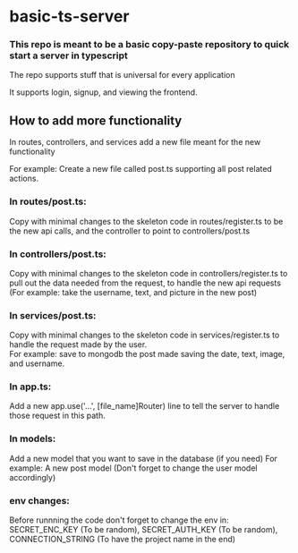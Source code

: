 # basic-ts-server

### This repo is meant to be a basic copy-paste repository to quick start a server in typescript

The repo supports stuff that is universal for every application

It supports login, signup, and viewing the frontend.

## How to add more functionality

In routes, controllers, and services add a new file meant for the new functionality

For example: Create a new file called post.ts supporting all post related actions.

### In routes/post.ts:

Copy with minimal changes to the skeleton code in routes/register.ts to be the new api calls,
and the controller to point to controllers/post.ts

### In controllers/post.ts:

Copy with minimal changes to the skeleton code in controllers/register.ts to pull out the data needed from the request,
to handle the new api requests (For example: take the username, text, and picture in the new post)

### In services/post.ts:

Copy with minimal changes to the skeleton code in services/register.ts to handle the request made by the user. <br/>
For example: save to mongodb the post made saving the date, text, image, and username.

### In app.ts:

Add a new app.use('...', [file_name]Router) line to tell the server to handle those request in this path.

### In models:

Add a new model that you want to save in the database (if you need)
For example: A new post model (Don't forget to change the user model accordingly)

### env changes:

Before runnning the code don't forget to change the env in: SECRET_ENC_KEY (To be random), SECRET_AUTH_KEY (To be random), CONNECTION_STRING (To have the project name in the end)